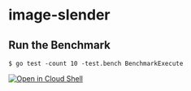 # image-slender

## Run the Benchmark
```
$ go test -count 10 -test.bench BenchmarkExecute
```

[![Open in Cloud Shell](http://gstatic.com/cloudssh/images/open-btn.svg)](https://console.cloud.google.com/image-slender?cloudshell_git_repo=https%3A%2F%2Fgithub.com%2FWomenWhoGoTokyo%2Fcodelab)

